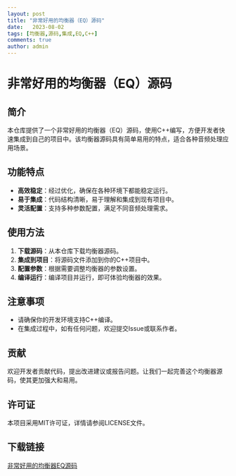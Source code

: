 ```yaml
---
layout: post
title: "非常好用的均衡器（EQ）源码"
date:   2023-08-02
tags: [均衡器,源码,集成,EQ,C++]
comments: true
author: admin
---
```

# 非常好用的均衡器（EQ）源码

## 简介

本仓库提供了一个非常好用的均衡器（EQ）源码，使用C++编写，方便开发者快速集成到自己的项目中。该均衡器源码具有简单易用的特点，适合各种音频处理应用场景。

## 功能特点

- **高效稳定**：经过优化，确保在各种环境下都能稳定运行。
- **易于集成**：代码结构清晰，易于理解和集成到现有项目中。
- **灵活配置**：支持多种参数配置，满足不同音频处理需求。

## 使用方法

1. **下载源码**：从本仓库下载均衡器源码。
2. **集成到项目**：将源码文件添加到你的C++项目中。
3. **配置参数**：根据需要调整均衡器的参数设置。
4. **编译运行**：编译项目并运行，即可体验均衡器的效果。

## 注意事项

- 请确保你的开发环境支持C++编译。
- 在集成过程中，如有任何问题，欢迎提交Issue或联系作者。

## 贡献

欢迎开发者贡献代码，提出改进建议或报告问题。让我们一起完善这个均衡器源码，使其更加强大和易用。

## 许可证

本项目采用MIT许可证，详情请参阅LICENSE文件。

## 下载链接

[非常好用的均衡器EQ源码](https://pan.quark.cn/s/20db792b9875)